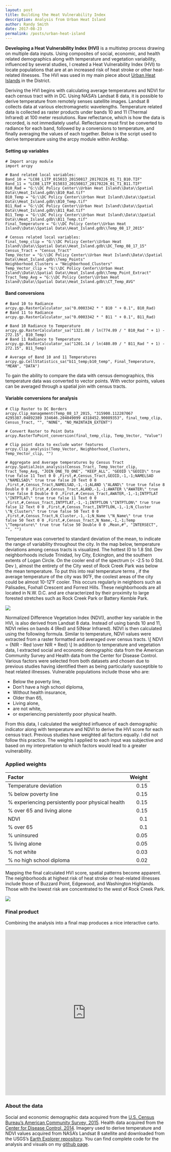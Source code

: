 ```yaml
---
layout: post
title: Building the Heat Vulnerability Index
description: Analysis from Urban Heat Island
author: Randy Smith
date: 2017-08-23
permalink: /posts/urban-heat-island
---
```


**Developing a Heat Vulnerability Index (HVI)** is a multistep process drawing on multiple data inputs. Using composites of social, economic, and health related demographics along with temperature and vegetation variability, influenced by several studies, I created a Heat Vulnerability Index (HVI) to locate populations that are at an increased risk of heat stroke or other heat-related illnesses. The HVI was used in my main piece about [Urban Heat Islands](https://www.dcpolicycenter.org/publications/urban-heat-islands/?utm_source=urban-heat-islands-data-blog&utm_medium=data-blog) in the District.

Deriving the HVI begins with calculating average temperatures and NDVI for each census tract with in DC. Using NASA’s Landsat 8 data, it is possible to derive temperature from remotely senses satellite images. Landsat 8 collects data at various electromagnetic wavelengths. Temperature related data is collected as raster products under bands 10 and 11 (Thermal Infrared) at 100 meter resolutions. Raw reflectance, which is how the data is recorded, is not immediately useful. Reflectance must first be converted to radiance for each band, followed by a conversions to temperature, and finally averaging the values of each together. Below is the script used to derive temperature using the arcpy module within ArcMap.

#### Setting up variables
~~~~
# Import arcpy module
import arcpy

# Band related local variables:
Band_10 = "LC08_L1TP_015033_20150817_20170226_01_T1_B10.TIF"
Band_11 = "LC08_L1TP_015033_20150817_20170226_01_T1_B11.TIF"
B10_Rad = "G:\\DC Policy Center\\Urban Heat Island\\Data\\Spatial Data\\Heat_Island.gdb\\B10_Rad.tif"
B10_Temp = "G:\\DC Policy Center\\Urban Heat Island\\Data\\Spatial Data\\Heat_Island.gdb\\B10_Temp.tif"
B11_Rad = "G:\\DC Policy Center\\Urban Heat Island\\Data\\Spatial Data\\Heat_Island.gdb\\B11_Rad.tif"
B11_Temp = "G:\\DC Policy Center\\Urban Heat Island\\Data\\Spatial Data\\Heat_Island.gdb\\B11_Temp.tif"
Final_Temperature = "G:\\DC Policy Center\\Urban Heat Island\\Data\\Spatial Data\\Heat_Island.gdb\\Temp_08_17_2015"

# Census related local variables:
final_temp_clip = "G:\\DC Policy Center\\Urban Heat
Island\\Data\\Spatial Data\\Heat_Island.gdb\\DC_Temp_08_17_15"
Census_Tract = "Census_Tract"
Temp_Vector = "G:\\DC Policy Center\\Urban Heat Island\\Data\\Spatial Data\\Heat_Island.gdb\\Temp_Points"
Neighborhood_Clusters = "Neighborhood_Clusters"
Temp_Vector_clip = "G:\\DC Policy Center\\Urban Heat Island\\Data\\Spatial Data\\Heat_Island.gdb\\Temp_Point_Extract"
Tract_Temp_Avg = "G:\\DC Policy Center\\Urban Heat Island\\Data\\Spatial Data\\Heat_Island.gdb\\CT_Temp_AVG"
~~~~
#### Band conversions
~~~~
# Band 10 to Radiance
arcpy.gp.RasterCalculator_sa("0.0003342 * " B10 " + 0.1", B10_Rad)
# Band 11 to Radiance
arcpy.gp.RasterCalculator_sa("0.0003342 * " B11 " + 0.1", B11_Rad)

# Band 10 Radiance to Temperature
arcpy.gp.RasterCalculator_sa("1321.08 / ln(774.89 / " B10_Rad " + 1) - 272.15", B10_Temp)
# Band 11 Radiance to Temperature
arcpy.gp.RasterCalculator_sa("1201.14 / ln(480.89 / " B11_Rad " + 1) - 272.15", B11_Temp)

# Average of Band 10 and 11 Temperatures
arcpy.gp.CellStatistics_sa("b11_temp;b10_temp", Final_Temperature, "MEAN", "DATA")
~~~~
To gain the ability to compare the data with census demographics, this temperature data was converted to vector points. With vector points, values can be averaged through a spatial join with census tracts.

#### Variable conversions for analysis
~~~~
# Clip Raster to DC Borders
arcpy.Clip_management(Temp_08_17_2015, "315900.112287067 4295387.04892389 334646.204049099 4318452.90089353", final_temp_clip, Census_Tract, "", "NONE", "NO_MAINTAIN_EXTENT")

# Convert Raster to Point Data
arcpy.RasterToPoint_conversion(final_temp_clip, Temp_Vector, "Value")

# Clip point data to exclude water features
arcpy.Clip_analysis(Temp_Vector, Neighborhood_Clusters, Temp_Vector_clip, "")

# Aggregate and Average temperatures by Census Tract
arcpy.SpatialJoin_analysis(Census_Tract, Temp_Vector_clip, Tract_Temp_Avg, "JOIN_ONE_TO_ONE", "KEEP_ALL", "GEOID \"GEOID\" true true false 11 Text 0 0 ,First,#,Census_Tract,GEOID,-1,-1;NAMELSAD \"NAMELSAD\" true true false 20 Text 0 0 ,First,#,Census_Tract,NAMELSAD,-1,-1;ALAND \"ALAND\" true true false 8 Double 0 0 ,First,#,Census_Tract,ALAND,-1,-1;AWATER \"AWATER\" true true false 8 Double 0 0 ,First,#,Census_Tract,AWATER,-1,-1;INTPTLAT \"INTPTLAT\" true true false 11 Text 0 0 ,First,#,Census_Tract,INTPTLAT,-1,-1;INTPTLON \"INTPTLON\" true true false 12 Text 0 0 ,First,#,Census_Tract,INTPTLON,-1,-1;N_Cluster \"N_Cluster\" true true false 50 Text 0 0 ,First,#,Census_Tract,N_Cluster,-1,-1;N_Name \"N_Name\" true true false 50 Text 0 0 ,First,#,Census_Tract,N_Name,-1,-1;Temp \"Temprature\" true true false 50 Double 0 0 ,Mean,#", "INTERSECT", "", "")
~~~~

Temperature was converted to standard deviation of the mean, to indicate the range of variability throughout the city. In the map below, temperature deviations among census tracts is visualized. The hottest (0 to 1.8 Std. Dev neighborhoods include Trinidad, Ivy City, Eckington, and the southern extents of Logan Circle. On the cooler end of the spectrum (< -2.5 to 0 Std. Dev ), almost the entirety of the City west of Rock Creek Park was below the mean temperature. To put this into real temperature terms , if the average temperature of the city was 90˚F, the coolest areas of the city could be almost 10-12˚F cooler. This occurs regularly in neighbors such as Palisades, Foxhall Crescent and Forrest Hills. These neighborhoods are all located in N.W. D.C. and are characterized by their proximity to large forested stretches such as Rock Creek Park or Battery Kemble Park.

[//]: # (temperature deviation map image)
<img src="..\assets\images\post_images\temperature-deviation.png">


Normalized Difference Vegetation Index (NDVI), another key variable in the HVI, is also derived from Landsat 8 data. Instead of using bands 10 and 11, NDVI relies on bands 4 (Red) and 5(Near Infrared). NDVI is then calculated using the following formula. Similar to temperature, NDVI values were extracted from a raster formatted and averaged over census tracts.
\\[ NDVI = {NIR - Red \over NIR + Red} \\]
In addition to temperature and vegetation data, I extracted social and economic demographic data from the American Community Survey and Health data from the Center for Disease Control.  Various factors were selected from both datasets and chosen due to previous studies having identified them as being particularly susceptible to heat related illnesses.
Vulnerable populations include those who are:
* Below the poverty line,
*	Don’t have a high school diploma,
*	Without health insurance,
*	Older than 65,
*	Living alone,
*	are not white,
*	or experiencing persistently poor physical health.

From this data, I calculated the weighted influence of each demographic indicator along with temperature and NDVI to derive the HVI score for each census tract. Previous studies have weighted all factors equally. I did not follow this practice. The weights I applied to each input was subjective and based on my interpretation to which factors would lead to a greater vulnerability.

### Applied weights

|Factor                                            |	Weight  |
|:-------------------------------------------------|---------:|
|Temperature deviation	                           |   0.15   |
|% below poverty line                              |   0.15   |
|% experiencing persistently poor physical health  |   0.15   |
|% over 65 and living alone                        |   0.15   |
|NDVI                                              |   0.1    |
|% over 65	                                       |   0.1    |
|% uninsured                                       |   0.05   |
|% living alone                                    |   0.05   |
|% not white	                                     |   0.03   |
|% no high school diploma	                         |   0.02   |

Mapping the final calculated HVI score, spatial patterns become apparent. The neighborhoods at highest risk of heat stroke or heat-related illnesses include those of Buzzard Point, Edgewood, and Washington Highlands. Those with the lowest risk are concentrated to the west of Rock Creek Park.

[//]: # (HVI map image)
<img src="..\assets\images\post_images\heat-vulnerability-index.png">

### Final product
Combining the analysis into a final map produces a nice interactive carto.
<iframe src="https://jennyminich.carto.com/builder/84ad5cdc-626c-11e7-94cc-0e98b61680bf/embed" width="100%" height="520" frameborder="0" allowfullscreen="allowfullscreen"></iframe>

### About the data
Social and economic demographic data acquired from the [U.S. Census Bureau’s American Community Survey, 2015](https://factfinder.census.gov/faces/nav/jsf/pages/index.xhtml). Health data acquired from the [Center for Disease Control, 2014](https://chronicdata.cdc.gov/health-area/500-cities). Imagery used to derive temperature and NDVI values acquired from NASA’s Landsat 8 satellite and downloaded from the USGS’s [Earth Explorer repository](https://earthexplorer.usgs.gov/). You can find complete code for the analysis and visuals on my [github page](https://github.com/smitty1788/DCPolicyCenter/tree/master/March%202017/Urban%20Heat%20Island).
